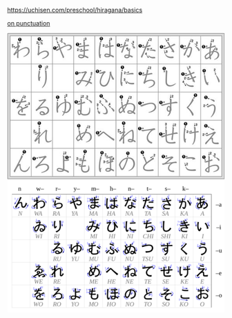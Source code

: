 https://uchisen.com/preschool/hiragana/basics

[on punctuation](https://www.tofugu.com/japanese/japanese-punctuation/)



![CHART1](4dc82c8e40e5bf0889933e2825bf8a6a.jpg)
![CHART2](wikipedia-hiragana-chart.png)


